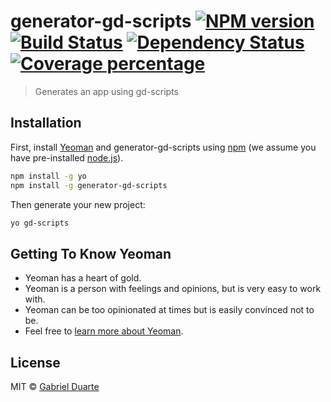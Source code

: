 # generator-gd-scripts [![NPM version][npm-image]][npm-url] [![Build Status][travis-image]][travis-url] [![Dependency Status][daviddm-image]][daviddm-url] [![Coverage percentage][coveralls-image]][coveralls-url]

> Generates an app using gd-scripts

## Installation

First, install [Yeoman](http://yeoman.io) and generator-gd-scripts using [npm](https://www.npmjs.com/) (we assume you have pre-installed [node.js](https://nodejs.org/)).

```bash
npm install -g yo
npm install -g generator-gd-scripts
```

Then generate your new project:

```bash
yo gd-scripts
```

## Getting To Know Yeoman

- Yeoman has a heart of gold.
- Yeoman is a person with feelings and opinions, but is very easy to work with.
- Yeoman can be too opinionated at times but is easily convinced not to be.
- Feel free to [learn more about Yeoman](http://yeoman.io/).

## License

MIT © [Gabriel Duarte](https://www.gabrielduarte.tech)

[npm-image]: https://badge.fury.io/js/generator-gd-scripts.svg
[npm-url]: https://npmjs.org/package/generator-gd-scripts
[travis-image]: https://travis-ci.org/GabrielDuarteM/generator-gd-scripts.svg?branch=master
[travis-url]: https://travis-ci.org/GabrielDuarteM/generator-gd-scripts
[daviddm-image]: https://david-dm.org/GabrielDuarteM/generator-gd-scripts.svg?theme=shields.io
[daviddm-url]: https://david-dm.org/GabrielDuarteM/generator-gd-scripts
[coveralls-image]: https://coveralls.io/repos/GabrielDuarteM/generator-gd-scripts/badge.svg
[coveralls-url]: https://coveralls.io/r/GabrielDuarteM/generator-gd-scripts
